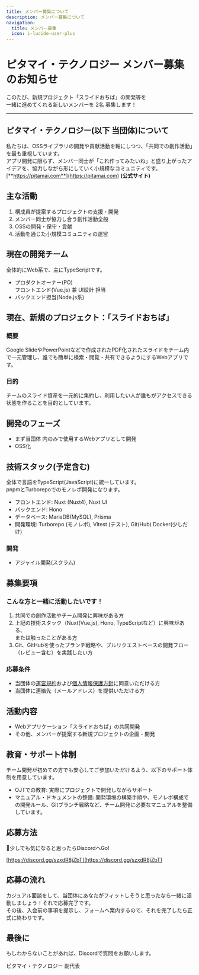 ```yaml
---
title: メンバー募集について
description: メンバー募集について
navigation:
  title: メンバー募集
  icon: i-lucide-user-plus
---
```


# ピタマイ・テクノロジー メンバー募集のお知らせ

このたび、新規プロジェクト「スライドおちば」の開発等を  
一緒に進めてくれる新しいメンバーを 2名 募集します！

---

## ピタマイ・テクノロジー(以下 当団体)について

私たちは、OSSライブラリの開発や貢献活動を軸にしつつ、「共同での創作活動」を最も重視しています。  
アプリ開発に限らず、メンバー同士が「これ作ってみたいね」と盛り上がったアイデアを、協力しながら形にしていく小規模なコミュニティです。  
[**https://pitamai.com**](https://pitamai.com) **(公式サイト)**

## 主な活動

1. 構成員が提案するプロジェクトの支援・開発
2. メンバー同士が協力し合う創作活動全般
3. OSSの開発・保守・貢献
4. 活動を通じた小規模コミュニティの運営

## 現在の開発チーム

全体的にWeb系で、主にTypeScriptです。

- プロダクトオーナー(PO)  
  フロントエンド(Vue.js) 兼 UI設計 担当
- バックエンド担当(Node.js系)

## 現在、新規のプロジェクト：「スライドおちば」

### 概要

Google SlideやPowerPointなどで作成されたPDF化されたスライドをチーム内で一元管理し、誰でも簡単に検索・閲覧・共有できるようにするWebアプリです。

### 目的

チームのスライド資産を一元的に集約し、利用したい人が誰もがアクセスできる状態を作ることを目的としています。

## 開発のフェーズ

- まず当団体 内のみで使用するWebアプリとして開発
- OSS化

## 技術スタック(予定含む)

全体で言語をTypeScript(JavaScript)に統一しています。  
pnpmとTurborepoでのモノレポ開発になります。

- フロントエンド: Nuxt (Nuxt4), Nuxt UI
- バックエンド: Hono
- データベース: MariaDB(MySQL), Prisma
- 開発環境: Turborepo (モノレポ), Vitest (テスト), Git(Hub) Docker(少しだけ)

### 開発

- アジャイル開発(スクラム)

##

## 募集要項

### こんな方と一緒に活動したいです！

1. 共同での創作活動やチーム開発に興味がある方
2. 上記の技術スタック（Nuxt(Vue.js), Hono, TypeScriptなど）に興味がある、  
   または触ったことがある方
3. Git、GitHubを使ったブランチ戦略や、プルリクエストベースの開発フロー（レビュー含む）を実践したい方

### 応募条件

- 当団体の[運営規約](https://docs.google.com/document/u/0/d/1yI6_JrWZfSfVSf0LfpLfqcBB36_OvJKKMYyTt_WDmj8/edit)および[個人情報保護方針](https://pitamai.com/organization/privacy-policy)に同意いただける方
- 当団体に連絡先（メールアドレス）を提供いただける方

## 活動内容

- Webアプリケーション「スライドおちば」の共同開発
- その他、メンバーが提案する新規プロジェクトの企画・開発

## 教育・サポート体制

チーム開発が初めての方でも安心してご参加いただけるよう、以下のサポート体制を用意しています。

- OJTでの教育: 実際にプロジェクトで開発しながらサポート
- マニュアル・ドキュメントの整備: 開発環境の構築手順や、モノレポ構成での開発ルール、Gitブランチ戦略など、チーム開発に必要なマニュアルを整備しています。

## 応募方法

👀少しでも気になると思ったらDiscordへGo!

[https://discord.gg/szxdR8jZbT](https://discord.gg/szxdR8jZbT)


## 応募の流れ

カジュアル面談をして、当団体にあなたがフィットしそうと思ったなら一緒に活動しましょう！それで応募完了です。  
その後、入会前の事項を提示し、フォームへ案内するので、それを完了したら正式に終わりです。

## 最後に

もしわからないことがあれば、Discordで質問をお願いします。

ピタマイ・テクノロジー 副代表
